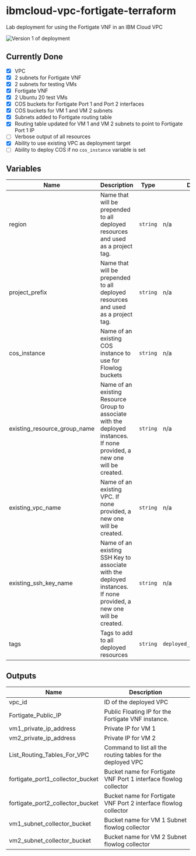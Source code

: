 # ibmcloud-vpc-fortigate-terraform
Lab deployment for using the Fortigate VNF in an IBM Cloud VPC

![Version 1 of deployment](https://dsc.cloud/quickshare/fortigate-single-zone-v1.png)

## Currently Done
 - [x] VPC
 - [x] 2 subnets for Fortigate VNF
 - [x] 2 subnets for testing VMs
 - [x] Fortigate VNF 
 - [x] 2 Ubuntu 20 test VMs
 - [x] COS buckets for Fortigate Port 1 and Port 2 interfaces
 - [x] COS buckets for VM 1 and VM 2 subnets
 - [x] Subnets added to Fortigate routing table
 - [x] Routing table updated for VM 1 and VM 2 subnets to point to Fortigate Port 1 IP
 - [ ] Verbose output of all resources 
 - [x] Ability to use existing VPC as deployment target
 - [ ] Ability to deploy COS if no `cos_instance` variable is set 

## Variables

| Name | Description | Type | Default | Required |
|------|-------------|------|---------|:--------:|
| region | Name that will be prepended to all deployed resources and used as a project tag. | `string` | n/a | yes |
| project\_prefix | Name that will be prepended to all deployed resources and used as a project tag. | `string` | n/a | yes |
| cos\_instance | Name of an existing COS instance to use for Flowlog buckets | `string` | n/a | yes |
| existing\_resource\_group\_name | Name of an existing Resource Group to associate with the deployed instances. If none provided, a new one will be created. | `string` | n/a | no |
| existing\_vpc\_name | Name of an existing VPC. If none provided, a new one will be created. | `string` | n/a | no |
| existing\_ssh\_key\_name | Name of an existing SSH Key to associate with the deployed instances. If none provided, a new one will be created. | `string` | n/a | no |
| tags | Tags to add to all deployed resources | `string` | `deployed_from:terraform` | no |

## Outputs

| Name | Description |
|------|-------------|
| vpc\_id | ID of the deployed VPC |
| Fortigate\_Public\_IP | Public Floating IP for the Fortigate VNF instance. |
| vm1\_private\_ip\_address| Private IP for VM 1 |
| vm2\_private\_ip\_address | Private IP for VM 2 | 
| List\_Routing\_Tables\_For\_VPC | Command to list all the routing tables for the deployed VPC | 
| fortigate\_port1\_collector\_bucket | Bucket name for Fortigate VNF Port 1 interface flowlog collector |
| fortigate\_port2\_collector\_bucket | Bucket name for Fortigate VNF Port 2 interface flowlog collector |
| vm1\_subnet\_collector\_bucket | Bucket name for VM 1 Subnet flowlog collector |
| vm2\_subnet\_collector\_bucket | Bucket name for VM 2 Subnet flowlog collector |